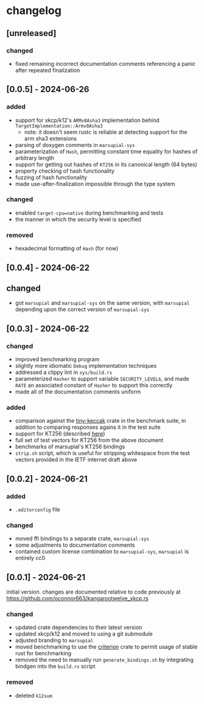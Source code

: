 # changelog

## [unreleased]

### changed

- fixed remaining incorrect documentation comments referencing a panic after
  repeated finalization

## [0.0.5] - 2024-06-26

### added

- support for xkcp/k12's `ARMv8Asha3` implementation behind
  `TargetImplementation::Armv8Asha3`
  - note: it doesn't seem rustc is reliable at detecting support for the arm
    sha3 extensions
- parsing of doxygen comments in `marsupial-sys`
- parameterization of `Hash`, permitting constant time equality for hashes of
  arbitrary length
- support for getting out hashes of `KT256` in its canonical length (64 bytes)
- property checking of hash functionality
- fuzzing of hash functionality
- made use-after-finalization impossible through the type system

### changed

- enabled `target-cpu=native` during benchmarking and tests
- the manner in which the security level is specified

### removed

- hexadecimal formatting of `Hash` (for now)

## [0.0.4] - 2024-06-22

## changed

- got `marsupial` and `marsupial-sys` on the same version, with `marsupial`
  depending upon the correct version of `marsupial-sys`

## [0.0.3] - 2024-06-22

### changed

- improved benchmarking program
- slightly more idiomatic `Debug` implementation techniques
- addressed a clippy lint in `sys/build.rs`
- parameterized `Hasher` to support variable `SECURITY_LEVEL`s, and
  made `RATE` an associated constant of `Hasher` to support this correctly
- made all of the documentation comments uniform

### added

- comparison against the [tiny-keccak](https://crates.io/crates/tiny-keccak)
  crate in the benchmark suite, in addition to comparing responses agains it
  in the test suite
- support for KT256 (described
  [here](https://datatracker.ietf.org/doc/draft-irtf-cfrg-kangarootwelve/))
- full set of test vectors for KT256 from the above document
- benchmarks of marsupial's KT256 bindings
- `strip.sh` script, which is useful for stripping whitespace from the test
  vectors provided in the IETF internet draft above

## [0.0.2] - 2024-06-21

### added

- `.editorconfig` file

### changed

- moved ffi bindings to a separate crate, `marsupial-sys`
- some adjustments to documentation comments
- contained custom license combination to `marsupial-sys`, `marsupial` is
  entirely cc0

## [0.0.1] - 2024-06-21

initial version. changes are documented relative to code previously at
https://github.com/oconnor663/kangarootwelve_xkcp.rs

### changed

- updated crate dependencies to their latest version
- updated xkcp/k12 and moved to using a git submodule
- adjusted branding to `marsupial`
- moved benchmarking to use the [criterion](https://lib.rs/crates/criterion)
  crate to permit usage of stable rust for benchmarking
- removed the need to manually run `generate_bindings.sh` by integrating
  bindgen into the `build.rs` script

### removed

- deleted `k12sum`
